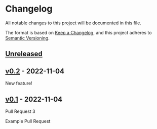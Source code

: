 # Changelog

All notable changes to this project will be documented in this file.

The format is based on [Keep a Changelog](https://keepachangelog.com/en/1.0.0/),
and this project adheres to [Semantic Versioning](https://semver.org/spec/v2.0.0.html).

## [Unreleased]

## [v0.2] - 2022-11-04

New feature!

## [v0.1] - 2022-11-04

Pull Request 3

Example Pull Request

[Unreleased]: https://github.com/CuBoulder/action-sandbox/compare/v0.2...HEAD

[v0.2]: https://github.com/CuBoulder/action-sandbox/compare/v0.1...v0.2

[v0.1]: https://github.com/CuBoulder/action-sandbox/compare/1a1bf2e4cada694255199d590d05deeaf09a1e83...v0.1
